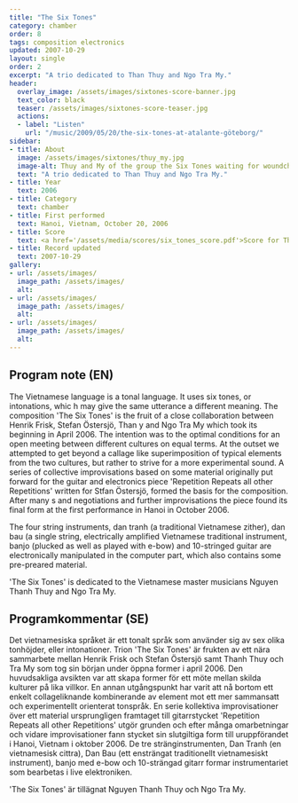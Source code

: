 ```yaml
---
title: "The Six Tones"
category: chamber
order: 8
tags: composition electronics
updated: 2007-10-29
layout: single
order: 2
excerpt: "A trio dedicated to Than Thuy and Ngo Tra My."
header: 
  overlay_image: /assets/images/sixtones-score-banner.jpg
  text_color: black
  teaser: /assets/images/sixtones-score-teaser.jpg
  actions:
  - label: "Listen"
    url: "/music/2009/05/20/the-six-tones-at-atalante-göteborg/"
sidebar:
- title: About
  image: /assets/images/sixtones/thuy_my.jpg
  image-alt: Thuy and My of the group the Six Tones waiting for woundcheck.
  text: "A trio dedicated to Than Thuy and Ngo Tra My."
- title: Year
  text: 2006
- title: Category
  text: chamber
- title: First performed
  text: Hanoi, Vietnam, October 20, 2006
- title: Score
  text: <a href='/assets/media/scores/six_tones_score.pdf'>Score for The Six Tones</a>
- title: Record updated
  text: 2007-10-29
gallery:
- url: /assets/images/
  image_path: /assets/images/
  alt: 
- url: /assets/images/
  image_path: /assets/images/
  alt: 
- url: /assets/images/
  image_path: /assets/images/
  alt: 
---
```

<h2>Program note (EN)</h2>
The Vietnamese language is a tonal language. It uses six tones, or intonations, whic
h may give the same utterance a different meaning. The composition 'The Six Tones' is the fruit of a close collaboration between Henrik Frisk, Stefan Östersjö, Than y and Ngo Tra My which took its beginning in April 2006. The intention was to  the optimal conditions for an open meeting between different cultures on equal terms. At the outset we attempted to get beyond a callage like superimposition of typical elements from the two cultures, but rather to strive for a more experimental sound. A series of collective improvisations based on some material originally put forward for the guitar and electronics piece 'Repetition Repeats all other Repetitions' written for Stfan Östersjö, formed the basis for the composition. After many s and negotiations and further improvisations the piece found its final form at the  first performance in Hanoi in October 2006.
 
The four string instruments, dan tranh (a traditional Vietnamese zither), dan bau (a single string, electrically amplified Vietnamese traditional instrument, banjo (plucked as well as played with e-bow) and 10-stringed guitar are electronically manipulated in the computer part, which also contains some pre-preared material.
 
'The Six Tones' is dedicated to the Vietnamese master musicians Nguyen Thanh Thuy and Ngo Tra My.


<h2>Programkommentar (SE)</h2>
Det vietnamesiska språket är ett tonalt språk som använder sig av sex olika tonhöjder, eller intonationer. Trion 'The Six Tones' är frukten av ett nära sammarbete mellan Henrik Frisk och Stefan Östersjö samt Thanh Thuy och Tra My som tog sin början under öppna former i april 2006. Den huvudsakliga avsikten var att skapa former för ett möte mellan skilda kulturer på lika villkor. En annan utgångspunkt har varit att nå bortom ett enkelt collageliknande kombinerande av element mot ett mer sammansatt och experimentellt orienterat tonspråk. En serie kollektiva improvisationer över ett material ursprungligen framtaget till gitarrstycket 'Repetition Repeats all other Repetitions' utgör grunden och efter många omarbetningar och vidare improvisationer fann stycket sin slutgiltiga form till uruppförandet i Hanoi, Vietnam i oktober 2006. De tre stränginstrumenten, Dan Tranh (en vietnamesisk cittra), Dan Bau (ett ensträngat traditionellt vietnamesiskt instrument), banjo med e-bow och 10-strängad gitarr formar instrumentariet som bearbetas i live elektroniken.



'The Six Tones' är tillägnat Nguyen Thanh Thuy och Ngo Tra My.



